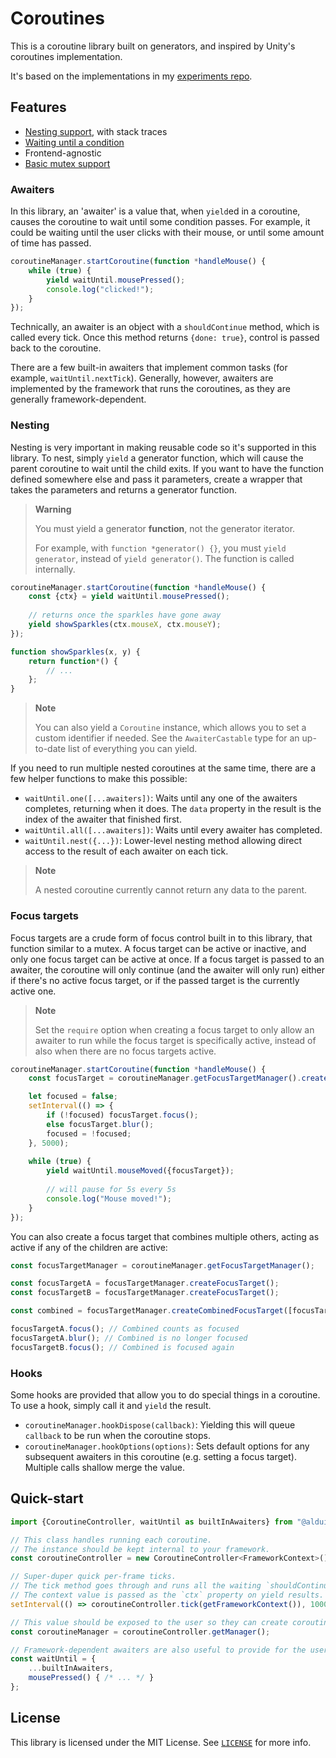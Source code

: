 # Coroutines

This is a coroutine library built on generators, and inspired by Unity's coroutines implementation.

It's based on the implementations in my [experiments repo](https://github.com/alduino/experiments).

## Features

- [Nesting support](#nesting), with stack traces
- [Waiting until a condition](#awaiters)
- Frontend-agnostic
- [Basic mutex support](#focus-targets)

### Awaiters

In this library, an 'awaiter' is a value that, when `yield`ed in a coroutine, causes the coroutine to wait until some condition passes. For example, it could be waiting until the user clicks with their mouse, or until some amount of time has passed.

```javascript
coroutineManager.startCoroutine(function *handleMouse() {
    while (true) {
        yield waitUntil.mousePressed();
        console.log("clicked!");
    }
});
```

Technically, an awaiter is an object with a `shouldContinue` method, which is called every tick. Once this method returns `{done: true}`, control is passed back to the coroutine.

There are a few built-in awaiters that implement common tasks (for example, `waitUntil.nextTick`). Generally, however, awaiters are implemented by the framework that runs the coroutines, as they are generally framework-dependent.

### Nesting

Nesting is very important in making reusable code so it's supported in this library. To nest, simply `yield` a generator function, which will cause the parent coroutine to wait until the child exits. If you want to have the function defined somewhere else and pass it parameters, create a wrapper that takes the parameters and returns a generator function.

> **Warning**
>
> You must yield a generator **function**, not the generator iterator.
>
> For example, with `function *generator() {}`, you must `yield generator`, instead of `yield generator()`. The function is called internally.

```javascript
coroutineManager.startCoroutine(function *handleMouse() {
    const {ctx} = yield waitUntil.mousePressed();
    
    // returns once the sparkles have gone away
    yield showSparkles(ctx.mouseX, ctx.mouseY);
});

function showSparkles(x, y) {
    return function*() {
        // ...
    };
}
```

> **Note**
>
> You can also yield a `Coroutine` instance, which allows you to set a custom identifier if needed. See the `AwaiterCastable` type for an up-to-date list of everything you can yield.

If you need to run multiple nested coroutines at the same time, there are a few helper functions to make this possible:

- `waitUntil.one([...awaiters])`: Waits until any one of the awaiters completes, returning when it does. The `data` property in the result is the index of the awaiter that finished first.
- `waitUntil.all([...awaiters])`: Waits until every awaiter has completed.
- `waitUntil.nest({...})`: Lower-level nesting method allowing direct access to the result of each awaiter on each tick.

> **Note**
>
> A nested coroutine currently cannot return any data to the parent.

### Focus targets

Focus targets are a crude form of focus control built in to this library, that function similar to a mutex. A focus target can be active or inactive, and only one focus target can be active at once. If a focus target is passed to an awaiter, the coroutine will only continue (and the awaiter will only run) either if there's no active focus target, or if the passed target is the currently active one.

> **Note**
>
> Set the `require` option when creating a focus target to only allow an awaiter to run while the focus target is specifically active, instead of also when there are no focus targets active.

```javascript
coroutineManager.startCoroutine(function *handleMouse() {
	const focusTarget = coroutineManager.getFocusTargetManager().createFocusTarget();

	let focused = false;
    setInterval(() => {
        if (!focused) focusTarget.focus();
        else focusTarget.blur();
        focused = !focused;
    }, 5000);
    
    while (true) {
        yield waitUntil.mouseMoved({focusTarget});
        
        // will pause for 5s every 5s
        console.log("Mouse moved!");
    }
});
```

You can also create a focus target that combines multiple others, acting as active if any of the children are active:

```javascript
const focusTargetManager = coroutineManager.getFocusTargetManager();

const focusTargetA = focusTargetManager.createFocusTarget();
const focusTargetB = focusTargetManager.createFocusTarget();

const combined = focusTargetManager.createCombinedFocusTarget([focusTargetA, focusTargetB]);

focusTargetA.focus(); // Combined counts as focused
focusTargetA.blur(); // Combined is no longer focused
focusTargetB.focus(); // Combined is focused again
```

### Hooks

Some hooks are provided that allow you to do special things in a coroutine. To use a hook, simply call it and `yield` the result.

- `coroutineManager.hookDispose(callback)`: Yielding this will queue `callback` to be run when the coroutine stops.
- `coroutineManager.hookOptions(options)`: Sets default options for any subsequent awaiters in this coroutine (e.g. setting a focus target). Multiple calls shallow merge the value.

## Quick-start

```javascript
import {CoroutineController, waitUntil as builtInAwaiters} from "@alduino/coroutines";

// This class handles running each coroutine.
// The instance should be kept internal to your framework.
const coroutineController = new CoroutineController<FrameworkContext>();

// Super-duper quick per-frame ticks.
// The tick method goes through and runs all the waiting `shouldContinue` methods.
// The context value is passed as the `ctx` property on yield results.
setInterval(() => coroutineController.tick(getFrameworkContext()), 1000 / 60);

// This value should be exposed to the user so they can create coroutines.
const coroutineManager = coroutineController.getManager();

// Framework-dependent awaiters are also useful to provide for the user.
const waitUntil = {
    ...builtInAwaiters,
    mousePressed() { /* ... */ }
};
```

## License

This library is licensed under the MIT License. See [`LICENSE`](./LICENSE) for more info.